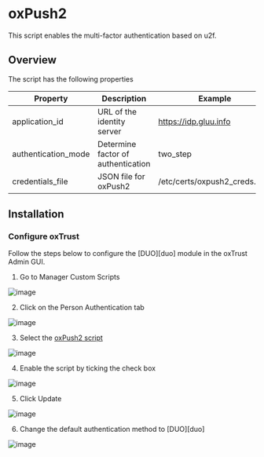# oxPush2
This script enables the multi-factor authentication based on u2f.
## Overview
The script has the following properties

|	Property	|	Description		|	Example	|
|-----------------------|-------------------------------|---------------|
|application_id		|URL of the identity server	|https://idp.gluu.info|
|authentication_mode	|Determine factor of authentication|two_step|
|credentials_file	|JSON file for oxPush2 		|/etc/certs/oxpush2_creds.json|

## Installation
### Configure oxTrust
Follow the steps below to configure the [DUO][duo] module in the oxTrust Admin GUI.

1. Go to Manager Custom Scripts

![image](https://raw.githubusercontent.com/GluuFederation/docs/master/sources/img/2.4/config-script_menu.png)

2. Click on the Person Authentication tab

![image](https://raw.githubusercontent.com/GluuFederation/docs/master/sources/img/2.4/config-script_person.png)

3. Select the [oxPush2 script](://raw.githubusercontent.com/GluuFederation/oxAuth/master/Server/integrations/oxpush2/oxPush2ExternalAuthenticator.py)

![image](https://raw.githubusercontent.com/GluuFederation/docs/master/sources/img/2.4/config-script_oxpush2.png)

4. Enable the script by ticking the check box

![image](https://raw.githubusercontent.com/GluuFederation/docs/master/sources/img/2.4/config-script_enable.png)

5. Click Update 

![image](https://raw.githubusercontent.com/GluuFederation/docs/master/sources/img/2.4/config-script_update.png)

6. Change the default authentication method to [DUO][duo]

![image](https://raw.githubusercontent.com/GluuFederation/docs/75518bb90184aa1b096874526b4da5f9f924bd44/sources/img/2.4/admin_auth_default.png)

